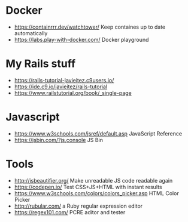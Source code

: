 # Docker
* https://containrrr.dev/watchtower/ Keep containes up to date automatically
* https://labs.play-with-docker.com/ Docker playground

# My Rails stuff
* https://rails-tutorial-javieitez.c9users.io/
* https://ide.c9.io/javieitez/rails-tutorial
* https://www.railstutorial.org/book/_single-page

# Javascript
 * https://www.w3schools.com/jsref/default.asp JavaScript Reference
 * https://jsbin.com/?js,console JS Bin

# Tools 
* http://jsbeautifier.org/ Make unreadable JS code readable again
* https://codepen.io/ Test CSS+JS+HTML with instant results
* https://www.w3schools.com/colors/colors_picker.asp HTML Color Picker
* http://rubular.com/ a Ruby regular expression editor
* https://regex101.com/ PCRE aditor and tester
